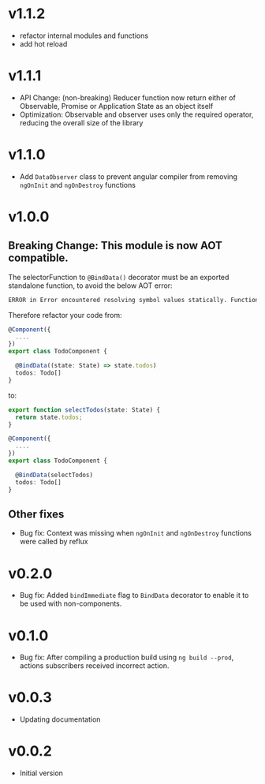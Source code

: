# v1.1.2
* refactor internal modules and functions
* add hot reload

# v1.1.1

* API Change: (non-breaking) Reducer function now return either of Observable, Promise or Application State as an object itself
* Optimization: Observable and observer uses only the required operator, reducing the overall size of the library

# v1.1.0

* Add `DataObserver` class to prevent angular compiler from removing `ngOnInit` and `ngOnDestroy` functions

# v1.0.0

## Breaking Change: This module is now AOT compatible.

The selectorFunction to `@BindData()` decorator must be an exported standalone function, to avoid the below AOT error:

```bash
ERROR in Error encountered resolving symbol values statically. Function calls are not supported. Consider replacing the function or lambda with a reference to an exported function
```

Therefore refactor your code from:

```ts
@Component({
  ....
})
export class TodoComponent {

  @BindData((state: State) => state.todos)
  todos: Todo[]
}
```

to:
```ts
export function selectTodos(state: State) {
  return state.todos;
}

@Component({
  ....
})
export class TodoComponent {

  @BindData(selectTodos)
  todos: Todo[]
}
```

## Other fixes

* Bug fix: Context was missing when `ngOnInit` and `ngOnDestroy` functions were called by reflux

# v0.2.0

* Bug fix: Added `bindImmediate` flag to `BindData` decorator to enable it to be used with non-components.

# v0.1.0

* Bug fix: After compiling a production build using `ng build --prod`, actions subscribers received incorrect action.

# v0.0.3

* Updating documentation

# v0.0.2

* Initial version

